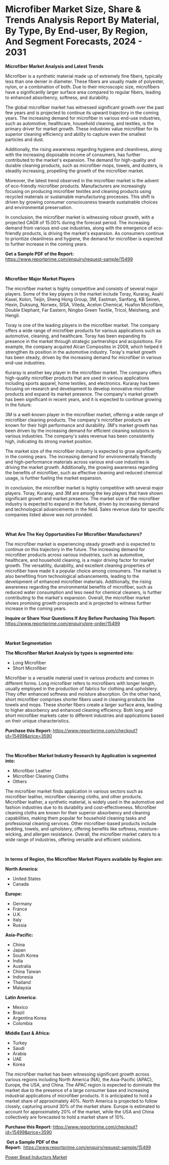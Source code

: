 <p><h1>Microfiber Market Size, Share & Trends Analysis Report By Material, By Type, By End-user, By Region, And Segment Forecasts, 2024 - 2031</h1></p><p><strong>Microfiber Market Analysis and Latest Trends</strong></p>
<p><p>Microfiber is a synthetic material made up of extremely fine fibers, typically less than one denier in diameter. These fibers are usually made of polyester, nylon, or a combination of both. Due to their microscopic size, microfibers have a significantly larger surface area compared to regular fibers, leading to enhanced absorbency, softness, and durability.</p><p>The global microfiber market has witnessed significant growth over the past few years and is projected to continue its upward trajectory in the coming years. The increasing demand for microfiber in various end-use industries, such as automotive, healthcare, household cleaning, and textiles, is the primary driver for market growth. These industries value microfiber for its superior cleaning efficiency and ability to capture even the smallest particles and dust.</p><p>Additionally, the rising awareness regarding hygiene and cleanliness, along with the increasing disposable income of consumers, has further contributed to the market's expansion. The demand for high-quality and durable cleaning products, such as microfiber mops, towels, and dusters, is steadily increasing, propelling the growth of the microfiber market.</p><p>Moreover, the latest trend observed in the microfiber market is the advent of eco-friendly microfiber products. Manufacturers are increasingly focusing on producing microfiber textiles and cleaning products using recycled materials or sustainable manufacturing processes. This shift is driven by growing consumer consciousness towards sustainable choices and environmental preservation.</p><p>In conclusion, the microfiber market is witnessing robust growth, with a projected CAGR of 15.00% during the forecast period. The increasing demand from various end-use industries, along with the emergence of eco-friendly products, is driving the market's expansion. As consumers continue to prioritize cleanliness and hygiene, the demand for microfiber is expected to further increase in the coming years.</p></p>
<p><strong>Get a Sample PDF of the Report:&nbsp;</strong> <a href="https://www.reportprime.com/enquiry/request-sample/15499">https://www.reportprime.com/enquiry/request-sample/15499</a></p>
<p>&nbsp;</p>
<p><strong>Microfiber Major Market Players</strong></p>
<p><p>The microfiber market is highly competitive and consists of several major players. Some of the key players in the market include Toray, Kuraray, Asahi Kasei, Kolon, Teijin, Sheng Hong Group, 3M, Eastman, Sanfang, KB Seiren, Hexin, Duksung, Norwex, SISA, Vileda, Acelon Chemical, Huafon Microfibre, Double Elephant, Far Eastern, Ningbo Green Textile, Tricol, Meisheng, and Hengli.</p><p>Toray is one of the leading players in the microfiber market. The company offers a wide range of microfiber products for various applications such as automotive, cleaning, and healthcare. Toray has been expanding its presence in the market through strategic partnerships and acquisitions. For example, the company acquired Alcan Composites in 2009, which helped it strengthen its position in the automotive industry. Toray's market growth has been steady, driven by the increasing demand for microfiber in various end-use industries.</p><p>Kuraray is another key player in the microfiber market. The company offers high-quality microfiber products that are used in various applications including sports apparel, home textiles, and electronics. Kuraray has been focusing on research and development to develop innovative microfiber products and expand its market presence. The company's market growth has been significant in recent years, and it is expected to continue growing in the future.</p><p>3M is a well-known player in the microfiber market, offering a wide range of microfiber cleaning products. The company's microfiber products are known for their high performance and durability. 3M's market growth has been driven by the increasing demand for efficient cleaning solutions in various industries. The company's sales revenue has been consistently high, indicating its strong market position.</p><p>The market size of the microfiber industry is expected to grow significantly in the coming years. The increasing demand for environmentally friendly and high-performance materials across various end-use industries is driving the market growth. Additionally, the growing awareness regarding the benefits of microfiber, such as effective cleaning and reduced chemical usage, is further fueling the market expansion.</p><p>In conclusion, the microfiber market is highly competitive with several major players. Toray, Kuraray, and 3M are among the key players that have shown significant growth and market presence. The market size of the microfiber industry is expected to expand in the future, driven by increasing demand and technological advancements in the field. Sales revenue data for specific companies listed above was not provided.</p></p>
<p>&nbsp;</p>
<p><strong>What Are The Key Opportunities For Microfiber Manufacturers?</strong></p>
<p><p>The microfiber market is experiencing steady growth and is expected to continue on this trajectory in the future. The increasing demand for microfiber products across various industries, such as automotive, healthcare, and household cleaning, is a major driving factor for market growth. The versatility, durability, and excellent cleaning properties of microfiber have made it a popular choice among consumers. The market is also benefiting from technological advancements, leading to the development of enhanced microfiber materials. Additionally, the rising awareness regarding the environmental benefits of microfiber, such as reduced water consumption and less need for chemical cleaners, is further contributing to the market's expansion. Overall, the microfiber market shows promising growth prospects and is projected to witness further increase in the coming years.</p></p>
<p><strong>Inquire or Share Your Questions If Any Before Purchasing This Report:</strong> <a href="https://www.reportprime.com/enquiry/pre-order/15499">https://www.reportprime.com/enquiry/pre-order/15499</a></p>
<p>&nbsp;</p>
<p><strong>Market Segmentation</strong></p>
<p><strong>The Microfiber Market Analysis by types is segmented into:</strong></p>
<p><ul><li>Long Microfiber</li><li>Short Microfiber</li></ul></p>
<p><p>Microfiber is a versatile material used in various products and comes in different forms. Long microfiber refers to microfibers with longer length, usually employed in the production of fabrics for clothing and upholstery. They offer enhanced softness and moisture absorption. On the other hand, short microfiber comprises shorter fibers used in cleaning products like towels and mops. These shorter fibers create a larger surface area, leading to higher absorbency and enhanced cleaning efficiency. Both long and short microfiber markets cater to different industries and applications based on their unique characteristics.</p></p>
<p><strong>Purchase this Report:&nbsp;</strong><a href="https://www.reportprime.com/checkout?id=15499&price=3590">https://www.reportprime.com/checkout?id=15499&price=3590</a></p>
<p>&nbsp;</p>
<p><strong>The Microfiber Market Industry Research by Application is segmented into:</strong></p>
<p><ul><li>Microfiber Leather</li><li>Microfiber Cleaning Cloths</li><li>Others</li></ul></p>
<p><p>The microfiber market finds application in various sectors such as microfiber leather, microfiber cleaning cloths, and other products. Microfiber leather, a synthetic material, is widely used in the automotive and fashion industries due to its durability and cost-effectiveness. Microfiber cleaning cloths are known for their superior absorbency and cleaning capabilities, making them popular for household cleaning tasks and professional cleaning services. Other microfiber-based products include bedding, towels, and upholstery, offering benefits like softness, moisture-wicking, and allergen resistance. Overall, the microfiber market caters to a wide range of industries, offering versatile and efficient solutions.</p></p>
<p>&nbsp;</p>
<p><strong>In terms of Region, the Microfiber Market Players available by Region are:</strong></p>
<p>
    <p> <strong> North America: </strong>
        <ul>
            <li>United States</li>
            <li>Canada</li>
        </ul>
        </p> 
    <p> <strong> Europe: </strong>
        <ul>
            <li>Germany</li>
            <li>France</li>
            <li>U.K.</li>
            <li>Italy</li>
            <li>Russia</li>
        </ul>
        </p> 
    <p> <strong> Asia-Pacific: </strong>
        <ul>
            <li>China</li>
            <li>Japan</li>
            <li>South Korea</li>
            <li>India</li>
            <li>Australia</li>
            <li>China Taiwan</li>
            <li>Indonesia</li>
            <li>Thailand</li>
            <li>Malaysia</li>
        </ul>
        </p> 
    <p> <strong> Latin America: </strong>
        <ul>
            <li>Mexico</li>
            <li>Brazil</li>
            <li>Argentina Korea</li>
            <li>Colombia</li>
        </ul>
        </p> 
    <p> <strong> Middle East & Africa: </strong>
        <ul>
            <li>Turkey</li>
            <li>Saudi</li>
            <li>Arabia</li>
            <li>UAE</li>
            <li>Korea</li>
        </ul>
    </p>
    </p>
<p><p>The microfiber market has been witnessing significant growth across various regions including North America (NA), the Asia-Pacific (APAC), Europe, the USA, and China. The APAC region is expected to dominate the market due to the presence of a large consumer base and increasing industrial applications of microfiber products. It is anticipated to hold a market share of approximately 40%. North America is projected to follow closely, capturing around 30% of the market share. Europe is estimated to account for approximately 20% of the market, while the USA and China collectively are forecasted to hold a market share of 10%.</p></p>
<p><strong>Purchase this Report: </strong><a href="https://www.reportprime.com/checkout?id=15499&price=3590">https://www.reportprime.com/checkout?id=15499&price=3590</a></p>
<p>&nbsp;<strong>Get a Sample PDF of the Report:&nbsp;&nbsp;</strong><a href="https://www.reportprime.com/enquiry/request-sample/15499">https://www.reportprime.com/enquiry/request-sample/15499</a></p>
<p><strong></strong></p>
<p><p><a href="https://www.linkedin.com/pulse/power-bead-inductors-market-size-trends-growth-outlook-wahfe?trackingId=iK3RZmbkSsixd8lEPiFLUg%3D%3D">Power Bead Inductors Market</a></p></p>